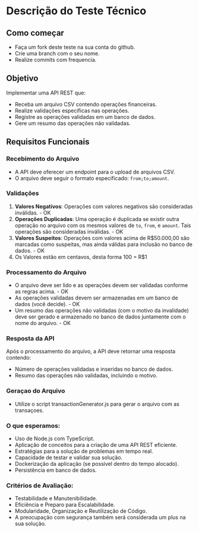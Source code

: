 # Descrição do Teste Técnico

## Como começar

- Faça um fork deste teste na sua conta do github.
- Crie uma branch com o seu nome.
- Realize commits com frequencia.

## Objetivo

Implementar uma API REST que:

- Receba um arquivo CSV contendo operações financeiras.
- Realize validações específicas nas operações.
- Registre as operações validadas em um banco de dados.
- Gere um resumo das operações não validadas.

## Requisitos Funcionais

### Recebimento do Arquivo

- A API deve oferecer um endpoint para o upload de arquivos CSV.
- O arquivo deve seguir o formato especificado: `from;to;amount`.

### Validações

1. **Valores Negativos**: Operações com valores negativos são consideradas inválidas. - OK
2. **Operações Duplicadas**: Uma operação é duplicada se existir outra operação no arquivo com os mesmos valores de `to`, `from`, e `amount`. Tais operações são consideradas inválidas. - OK
3. **Valores Suspeitos**: Operações com valores acima de R$50.000,00 são marcadas como suspeitas, mas ainda válidas para inclusão no banco de dados. - OK
4. Os Valores estão em centavos, desta forma 100 = R$1

### Processamento do Arquivo

- O arquivo deve ser lido e as operações devem ser validadas conforme as regras acima. - OK
- As operações validadas devem ser armazenadas em um banco de dados (você decide). - OK
- Um resumo das operações não validadas (com o motivo da invalidade) deve ser gerado e armazenado no banco de dados juntamente com o nome do arquivo. - OK

### Resposta da API

Após o processamento do arquivo, a API deve retornar uma resposta contendo:

- Número de operações validadas e inseridas no banco de dados.
- Resumo das operações não validadas, incluindo o motivo.

### Geraçao do Arquivo

- Utilize o script transactionGenerator.js para gerar o arquivo com as transaçoes.

### O que esperamos:

- Uso de Node.js com TypeScript.
- Aplicação de conceitos para a criação de uma API REST eficiente.
- Estratégias para a solução de problemas em tempo real.
- Capacidade de testar e validar sua solução.
- Dockerização da aplicação (se possível dentro do tempo alocado).
- Persistência em banco de dados.

### Critérios de Avaliação:

- Testabilidade e Manutenibilidade.
- Eficiência e Preparo para Escalabilidade.
- Modularidade, Organização e Reutilização de Código.
- A preocupação com segurança também será considerada um plus na sua solução.

